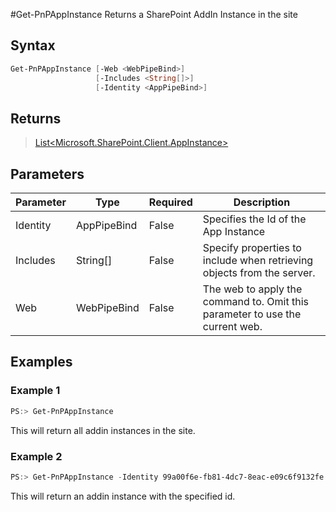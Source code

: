 #Get-PnPAppInstance
Returns a SharePoint AddIn Instance in the site
## Syntax
```powershell
Get-PnPAppInstance [-Web <WebPipeBind>]
                   [-Includes <String[]>]
                   [-Identity <AppPipeBind>]
```


## Returns
>[List<Microsoft.SharePoint.Client.AppInstance>](https://msdn.microsoft.com/en-us/library/microsoft.sharepoint.client.appinstance.aspx)

## Parameters
Parameter|Type|Required|Description
---------|----|--------|-----------
|Identity|AppPipeBind|False|Specifies the Id of the App Instance|
|Includes|String[]|False|Specify properties to include when retrieving objects from the server.|
|Web|WebPipeBind|False|The web to apply the command to. Omit this parameter to use the current web.|
## Examples

### Example 1
```powershell
PS:> Get-PnPAppInstance
```
This will return all addin instances in the site.

### Example 2
```powershell
PS:> Get-PnPAppInstance -Identity 99a00f6e-fb81-4dc7-8eac-e09c6f9132fe
```
This will return an addin instance with the specified id.
